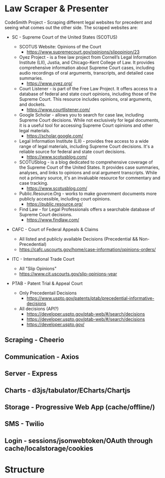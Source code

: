 # Law Scraper & Presenter

CodeSmith Project - Scraping different legal websites for precedent and seeing what comes out the other side.  The scraped websites are:

- SC - Supreme Court of the United States (SCOTUS)
  - SCOTUS Website: Opinions of the Court
    - https://www.supremecourt.gov/opinions/slipopinion/23
  - Oyez Project - is a free law project from Cornell’s Legal Information Institute (LII), Justia, and Chicago-Kent College of Law. It provides comprehensive information about Supreme Court cases, including audio recordings of oral arguments, transcripts, and detailed case summaries.
    - https://www.oyez.org/
  - Court Listener - is part of the Free Law Project. It offers access to a database of federal and state court opinions, including those of the Supreme Court. This resource includes opinions, oral arguments, and dockets.
    - https://www.courtlistener.com/
  - Google Scholar - allows you to search for case law, including Supreme Court decisions. While not exclusively for legal documents, it is a useful tool for accessing Supreme Court opinions and other legal materials.
    - https://scholar.google.com/
  - Legal Information Institute (LII) - provides free access to a wide range of legal materials, including Supreme Court decisions. It's a reliable source for federal and state court decisions.
    - https://www.scotusblog.com/
  - SCOTUSblog - is a blog dedicated to comprehensive coverage of the Supreme Court of the United States. It provides case summaries, analyses, and links to opinions and oral argument transcripts. While not a primary source, it's an invaluable resource for commentary and case tracking.
    - https://www.scotusblog.com/
  - Public.Resource.Org - works to make government documents more publicly accessible, including court opinions.
    - https://public.resource.org/
  - Find Law - for Legal Professionals offers a searchable database of Supreme Court decisions.
    - https://www.findlaw.com/



    
- CAFC - Court of Federal Appeals & Claims
  - All listed and publicly available Decisions (Precedential && Non-Precedential)
  - https://cafc.uscourts.gov/home/case-information/opinions-orders/
- ITC - International Trade Court
  - All "Slip Opinions"
  - https://www.cit.uscourts.gov/slip-opinions-year
- PTAB - Patent Trial & Appeal Court
  - Only Precedentail Decisions
    - https://www.uspto.gov/patents/ptab/precedential-informative-decisions
  - All decisions (API?)
    - https://developer.uspto.gov/ptab-web/#/search/decisions
    - https://developer.uspto.gov/ptab-web/#/search/decisions
    - https://developer.uspto.gov/ 



## Scraping - Cheerio


## Communication - Axios


## Server - Express


## Charts - d3js/tabulator/ECharts/Chartjs


## Storage - Progressive Web App (cache/offline/)


## SMS - Twilio


## Login - sessions/jsonwebtoken/OAuth through cache/localstorage/cookies


# Structure 


## 

